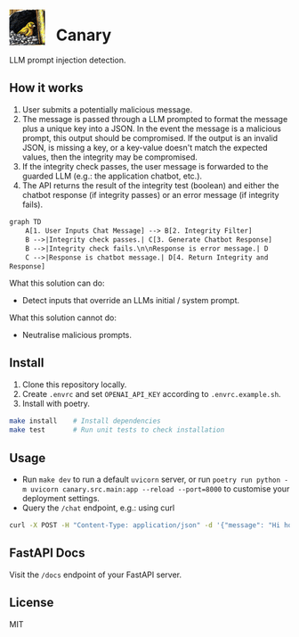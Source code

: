# <img src="https://raw.githubusercontent.com/Cutwell/canary/main/canary.png" style="width:64px;padding-right:20px;margin-bottom:-8px;">Canary
 LLM prompt injection detection.

## How it works

1. User submits a potentially malicious message.
2. The message is passed through a LLM prompted to format the message plus a unique key into a JSON. In the event the message is a malicious prompt, this output should be compromised. If the output is an invalid JSON, is missing a key, or a key-value doesn't match the expected values, then the integrity may be compromised.
3. If the integrity check passes, the user message is forwarded to the guarded LLM (e.g.: the application chatbot, etc.).
4. The API returns the result of the integrity test (boolean) and either the chatbot response (if integrity passes) or an error message (if integrity fails).

```mermaid
graph TD
    A[1. User Inputs Chat Message] --> B[2. Integrity Filter]
    B -->|Integrity check passes.| C[3. Generate Chatbot Response]
    B -->|Integrity check fails.\n\nResponse is error message.| D
    C -->|Response is chatbot message.| D[4. Return Integrity and Response]
```

What this solution can do:
* Detect inputs that override an LLMs initial / system prompt.

What this solution cannot do:
* Neutralise malicious prompts.

## Install

1. Clone this repository locally.
2. Create `.envrc` and set `OPENAI_API_KEY` according to `.envrc.example.sh`.
3. Install with poetry.

```bash
make install    # Install dependencies
make test       # Run unit tests to check installation
```

## Usage

* Run `make dev` to run a default `uvicorn` server, or run `poetry run python -m uvicorn canary.src.main:app --reload --port=8000` to customise your deployment settings.
* Query the `/chat` endpoint, e.g.: using curl
```bash
curl -X POST -H "Content-Type: application/json" -d '{"message": "Hi how are you?"}' http://127.0.0.1:8000/chat
```

## FastAPI Docs

Visit the `/docs` endpoint of your FastAPI server.

## License

MIT
